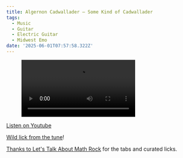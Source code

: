 ```yaml
---
title: Algernon Cadwallader – Some Kind of Cadwallader
tags:
  - Music
  - Guitar
  - Electric Guitar
  - Midwest Emo
date: '2025-06-01T07:57:58.322Z'
---
```


<figure className="reset">
  <video
    autobuffer
    loop
    type="video/mp4"
    playsInline
    controls
    className="full-width"
  >
    <source
      src="https://res.cloudinary.com/cpadilla/video/upload/v1748059221/chrisdpadilla/blog/video/SomeKindOfCadwalladerCompressed_eiozn3.mov"
      type="video/mp4"
    />
  </video>
</figure>

[Listen on Youtube](https://youtu.be/VixZ3A1KHUo)

[Wild lick from the tune](https://youtu.be/pyxt2wfM-uU?si=2PqykWe6-V-39Ko_)!

[Thanks to Let's Talk About Math Rock](https://www.youtube.com/watch?app=desktop&v=oRQfvEXj_gc&ab_channel=Let%27sTalkAboutMathRock) for the tabs and curated licks.
